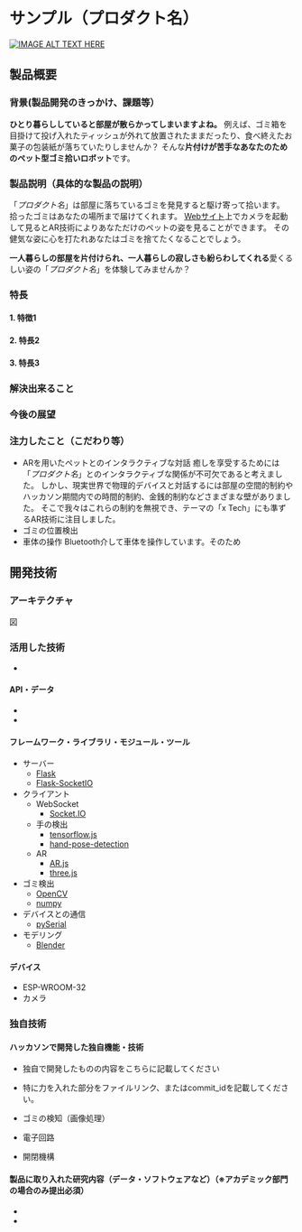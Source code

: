 # サンプル（プロダクト名）

[![IMAGE ALT TEXT HERE](https://jphacks.com/wp-content/uploads/2022/08/JPHACKS2022_ogp.jpg)](https://www.youtube.com/watch?v=LUPQFB4QyVo)

## 製品概要
### 背景(製品開発のきっかけ、課題等）

**ひとり暮らししていると部屋が散らかってしまいますよね。**
例えば、ゴミ箱を目掛けて投げ入れたティッシュが外れて放置されたままだったり、食べ終えたお菓子の包装紙が落ちていたりしませんか？
そんな**片付けが苦手なあなたのためのペット型ゴミ拾いロボット**です。

### 製品説明（具体的な製品の説明）
「*プロダクト名*」は部屋に落ちているゴミを発見すると駆け寄って拾います。
拾ったゴミはあなたの場所まで届けてくれます。
[Webサイト]()上でカメラを起動して見るとAR技術によりあなただけのペットの姿を見ることができます。
その健気な姿に心を打たれあなたはゴミを捨てたくなることでしょう。

**一人暮らしの部屋を片付けられ、一人暮らしの寂しさも紛らわしてくれる**愛くるしい姿の「*プロダクト名*」を体験してみませんか？
### 特長
#### 1. 特徴1
#### 2. 特長2
#### 3. 特長3

### 解決出来ること
### 今後の展望
### 注力したこと（こだわり等）
* ARを用いたペットとのインタラクティブな対話
  癒しを享受するためには「*プロダクト名*」とのインタラクティブな関係が不可欠であると考えました。
  しかし、現実世界で物理的デバイスと対話するには部屋の空間的制約やハッカソン期間内での時間的制約、金銭的制約などさまざまな壁がありました。
  そこで我々はこれらの制約を無視でき、テーマの「x Tech」にも準ずるAR技術に注目しました。
* ゴミの位置検出
* 車体の操作
  Bluetooth介して車体を操作しています。そのため

## 開発技術
### アーキテクチャ
図
### 活用した技術
- 
#### API・データ
* 
* 

#### フレームワーク・ライブラリ・モジュール・ツール
* サーバー
  * [Flask](https://msiz07-flask-docs-ja.readthedocs.io/ja/latest/)
  * [Flask-SocketIO](https://flask-socketio.readthedocs.io/en/latest/)
* クライアント
  * WebSocket
    * [Socket.IO](https://socket.io/)
  * 手の検出
    * [tensorflow.js](https://github.com/tensorflow/tfjs-models)
    * [hand-pose-detection](https://github.com/tensorflow/tfjs-models/tree/master/hand-pose-detection)
  * AR
    * [AR.js](https://ar-js-org.github.io/AR.js-Docs/)
    * [three.js](https://github.com/mrdoob/three.js/)
* ゴミ検出
  * [OpenCV](https://github.com/opencv/opencv-python)
  * [numpy](https://numpy.org/)
* デバイスとの通信
  * [pySerial](https://github.com/pyserial/pyserial)
* モデリング
  * [Blender](https://blender.jp/)

#### デバイス
* ESP-WROOM-32
* カメラ

### 独自技術
#### ハッカソンで開発した独自機能・技術
* 独自で開発したものの内容をこちらに記載してください
* 特に力を入れた部分をファイルリンク、またはcommit_idを記載してください。

* ゴミの検知（画像処理）
* 電子回路
* 開閉機構

#### 製品に取り入れた研究内容（データ・ソフトウェアなど）（※アカデミック部門の場合のみ提出必須）
* 
* 
